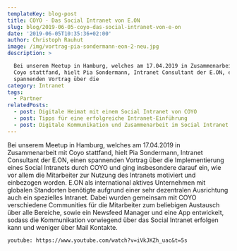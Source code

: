 ```yaml
---
templateKey: blog-post
title: COYO - Das Social Intranet von E.ON
slug: blog/2019-06-05-coyo-das-social-intranet-von-e-on
date: '2019-06-05T10:35:36+02:00'
author: Christoph Rauhut
image: /img/vortrag-pia-sondermann-eon-2-neu.jpg
description: >

  Bei unserem Meetup in Hamburg, welches am 17.04.2019 in Zusammenarbeit mit
  Coyo stattfand, hielt Pia Sondermann, Intranet Consultant der E.ON, einen
  spannenden Vortrag über die 
category: Intranet
tags:
  - Partner
relatedPosts:
  - post: Digitale Heimat mit einem Social Intranet von COYO
  - post: Tipps für eine erfolgreiche Intranet-Einführung
  - post: Digitale Kommunikation und Zusammenarbeit im Social Intranet
---
```

Bei unserem Meetup in Hamburg, welches am 17.04.2019 in Zusammenarbeit mit Coyo stattfand, hielt Pia Sondermann, Intranet Consultant der E.ON, einen spannenden Vortrag über die Implementierung eines Social Intranets durch COYO und ging insbesondere darauf ein, wie vor allem die Mitarbeiter zur Nutzung des Intranets motiviert und einbezogen worden. E.ON als international aktives Unternehmen mit globalen Standorten benötigte aufgrund einer sehr dezentralen Ausrichtung auch ein spezielles Intranet. Dabei wurden gemeinsam mit COYO verschiedene Communities für die Mitarbeiter zum beliebigen Austausch über alle Bereiche, sowie ein Newsfeed Manager und eine App entwickelt, sodass die Kommunikation vorwiegend über das Social Intranet erfolgen kann und weniger über Mail Kontakte.

`youtube: https://www.youtube.com/watch?v=iVkJKZh_uac&t=5s`
